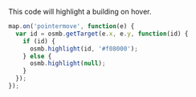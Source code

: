 <link rel="stylesheet" href="https://raw.githubusercontent.com/OSMBuildings/OSMBuildings/master/dist/OSMBuildings/OSMBuildings.css">
<link rel=stylesheet href=assets/tutorial_prep.css>
<script src=https://rawgit.com/OSMBuildings/OSMBuildings/master/dist/OSMBuildings/OSMBuildings.js></script>

<div id='map'></div>

<script src=assets/tutorial_prep.js></script>

<script>
  // NOTE: The highlight functionality is built into the prep code.
</script>

This code will highlight a building on hover.

````javascript
map.on('pointermove', function(e) {
  var id = osmb.getTarget(e.x, e.y, function(id) {
    if (id) {
      osmb.highlight(id, '#f08000');
    } else {
      osmb.highlight(null);
    }
  });
});
````

